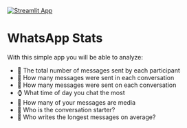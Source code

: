 [![Streamlit App](https://static.streamlit.io/badges/streamlit_badge_black_white.svg)](https://share.streamlit.io/alexcaldarone/wstats/main)
# WhatsApp Stats

With this simple app you will be able to analyze:
- :iphone: The total number of messages sent by each participant
- :date: How many messages were sent in each conversation
- :calendar: How many messages were sent on each conversation
- :watch: What time of day you chat the most
- :file_folder: How many of your messages are media 
- :speech_balloon: Who is the conversation starter?
- :memo: Who writes the longest messages on average?
